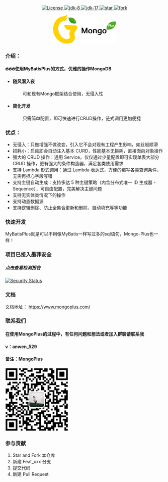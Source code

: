 <p align="center">
  <a href="https://gitee.com/anwena/mongo-plus/blob/master/LICENSE">
    <img src="https://img.shields.io/hexpm/l/plug.svg" alt="License">
  </a>
<a href="https://www.oracle.com/java/technologies/javase/javase-jdk8-downloads.html">
	<img src="https://img.shields.io/badge/JDK-8-green.svg" alt="jdk-8" />
</a>
<a target="_blank" href="https://www.oracle.com/java/technologies/javase/jdk17-archive-downloads.html">
	<img src="https://img.shields.io/badge/JDK-17-green.svg" alt="jdk-17" />
</a>
<a href='https://gitee.com/aizuda/mongo-plus/stargazers'>
  <img src='https://gitee.com/aizuda/mongo-plus/badge/star.svg?theme=gvp' alt='star'/>
</a>
<a href='https://gitee.com/aizuda/mongo-plus/members'>
  <img src='https://gitee.com/aizuda/mongo-plus/badge/fork.svg?theme=gvp' alt='fork'/>
</a>
</p>
<p style="text-align: center;">
<img style="width: 200px;display: inline-block;" src="logo.png" alt="MongoPlusLogo">
</p>

### 介绍：

#### 🔥🔥🔥使用MyBatisPlus的方式，优雅的操作MongoDB
  
* #### 随风潜入夜
  &nbsp;&nbsp;&nbsp;&nbsp;&nbsp;&nbsp;&nbsp;&nbsp;可和现有Mongo框架结合使用，无侵入性
* #### 简化开发
  &nbsp;&nbsp;&nbsp;&nbsp;&nbsp;&nbsp;&nbsp;&nbsp;只需简单配置，即可快速进行CRUD操作，链式调用更加便捷

### 优点：

* 无侵入：只做增强不做改变，引入它不会对现有工程产生影响，如丝般顺滑
* 损耗小：启动即会自动注入基本 CURD，性能基本无损耗，直接面向对象操作
* 强大的 CRUD 操作：通用 Service，仅仅通过少量配置即可实现单表大部分 CRUD 操作，更有强大的条件构造器，满足各类使用需求
* 支持 Lambda 形式调用：通过 Lambda 表达式，方便的编写各类查询条件，无需再担心字段写错
* 支持主键自动生成：支持多达 5 种主键策略（内含分布式唯一 ID 生成器 - Sequence），可自由配置，完美解决主键问题
* 支持无实体类情况下的操作
* 支持动态数据源
* 支持逻辑删除、防止全集合更新和删除、自动填充等等功能

### 快速开发

MyBatisPlus就是可以不用像MyBatis一样写过多的sql语句，Mongo-Plus也一样！

### 项目已接入墨菲安全
##### 点击查看检测报告
[![Security Status](https://www.murphysec.com/platform3/v31/badge/1810204695353073664.svg)](https://www.murphysec.com/console/report/1810204585500057600/1810204695353073664)

### 文档
文档地址： https://www.mongoplus.com/

### 联系我们
#### 在使用MongoPlus的过程中，有任何问题和想法或者加入群聊请联系我
#### v：anwen_529
#### 备注：MongoPlus
<img src="wx.png" alt="微信">

###  参与贡献

1.  Star and Fork 本仓库
2.  新建 Feat_xxx 分支
3.  提交代码
4.  新建 Pull Request
